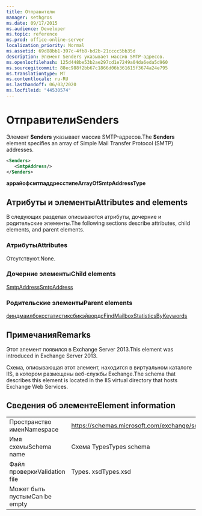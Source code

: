```yaml
---
title: Отправители
manager: sethgros
ms.date: 09/17/2015
ms.audience: Developer
ms.topic: reference
ms.prod: office-online-server
localization_priority: Normal
ms.assetid: 69d88bb1-397c-4fb8-bd2b-21cccc5bb35d
description: Элемент Senders указывает массив SMTP-адресов.
ms.openlocfilehash: 125d448be53b2ae297cd1e7249a04da6eda5d960
ms.sourcegitcommit: 88ec988f2bb67c1866d06b361615f3674a24e795
ms.translationtype: MT
ms.contentlocale: ru-RU
ms.lasthandoff: 06/03/2020
ms.locfileid: "44530574"
---
```

# <a name="senders"></a><span data-ttu-id="f9038-103">Отправители</span><span class="sxs-lookup"><span data-stu-id="f9038-103">Senders</span></span>

<span data-ttu-id="f9038-104">Элемент **Senders** указывает массив SMTP-адресов.</span><span class="sxs-lookup"><span data-stu-id="f9038-104">The **Senders** element specifies an array of Simple Mail Transfer Protocol (SMTP) addresses.</span></span> 
  
```XML
<Senders>
   <SmtpAddress/>
</Senders>
```

 <span data-ttu-id="f9038-105">**аррайофсмтпаддресстипе**</span><span class="sxs-lookup"><span data-stu-id="f9038-105">**ArrayOfSmtpAddressType**</span></span>
## <a name="attributes-and-elements"></a><span data-ttu-id="f9038-106">Атрибуты и элементы</span><span class="sxs-lookup"><span data-stu-id="f9038-106">Attributes and elements</span></span>

<span data-ttu-id="f9038-107">В следующих разделах описываются атрибуты, дочерние и родительские элементы.</span><span class="sxs-lookup"><span data-stu-id="f9038-107">The following sections describe attributes, child elements, and parent elements.</span></span>
  
### <a name="attributes"></a><span data-ttu-id="f9038-108">Атрибуты</span><span class="sxs-lookup"><span data-stu-id="f9038-108">Attributes</span></span>

<span data-ttu-id="f9038-109">Отсутствуют.</span><span class="sxs-lookup"><span data-stu-id="f9038-109">None.</span></span>
  
### <a name="child-elements"></a><span data-ttu-id="f9038-110">Дочерние элементы</span><span class="sxs-lookup"><span data-stu-id="f9038-110">Child elements</span></span>

[<span data-ttu-id="f9038-111">SmtpAddress</span><span class="sxs-lookup"><span data-stu-id="f9038-111">SmtpAddress</span></span>](smtpaddress.md)
  
### <a name="parent-elements"></a><span data-ttu-id="f9038-112">Родительские элементы</span><span class="sxs-lookup"><span data-stu-id="f9038-112">Parent elements</span></span>

[<span data-ttu-id="f9038-113">финдмаилбоксстатистиксбикэйвордс</span><span class="sxs-lookup"><span data-stu-id="f9038-113">FindMailboxStatisticsByKeywords</span></span>](findmailboxstatisticsbykeywords.md)
  
## <a name="remarks"></a><span data-ttu-id="f9038-114">Примечания</span><span class="sxs-lookup"><span data-stu-id="f9038-114">Remarks</span></span>

<span data-ttu-id="f9038-115">Этот элемент появился в Exchange Server 2013.</span><span class="sxs-lookup"><span data-stu-id="f9038-115">This element was introduced in Exchange Server 2013.</span></span>
  
<span data-ttu-id="f9038-116">Схема, описывающая этот элемент, находится в виртуальном каталоге IIS, в котором размещены веб-службы Exchange.</span><span class="sxs-lookup"><span data-stu-id="f9038-116">The schema that describes this element is located in the IIS virtual directory that hosts Exchange Web Services.</span></span>
  
## <a name="element-information"></a><span data-ttu-id="f9038-117">Сведения об элементе</span><span class="sxs-lookup"><span data-stu-id="f9038-117">Element information</span></span>

|||
|:-----|:-----|
|<span data-ttu-id="f9038-118">Пространство имен</span><span class="sxs-lookup"><span data-stu-id="f9038-118">Namespace</span></span>  <br/> |https://schemas.microsoft.com/exchange/services/2006/types  <br/> |
|<span data-ttu-id="f9038-119">Имя схемы</span><span class="sxs-lookup"><span data-stu-id="f9038-119">Schema name</span></span>  <br/> |<span data-ttu-id="f9038-120">Схема Types</span><span class="sxs-lookup"><span data-stu-id="f9038-120">Types schema</span></span>  <br/> |
|<span data-ttu-id="f9038-121">Файл проверки</span><span class="sxs-lookup"><span data-stu-id="f9038-121">Validation file</span></span>  <br/> |<span data-ttu-id="f9038-122">Types. xsd</span><span class="sxs-lookup"><span data-stu-id="f9038-122">Types.xsd</span></span>  <br/> |
|<span data-ttu-id="f9038-123">Может быть пустым</span><span class="sxs-lookup"><span data-stu-id="f9038-123">Can be empty</span></span>  <br/> ||
   

